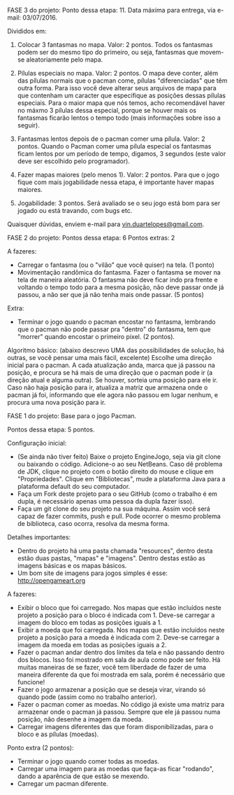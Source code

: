 FASE 3 do projeto:
Ponto dessa etapa: 11.
Data máxima para entrega, via e-mail: 03/07/2016.

Divididos em:

1) Colocar 3 fantasmas no mapa. Valor: 2 pontos. Todos os fantasmas podem ser do mesmo tipo do primeiro, ou seja, fantasmas que movem-se aleatoriamente pelo mapa.

2) Pílulas especiais no mapa. Valor: 2 pontos. O mapa deve conter, além das pílulas normais que o pacman come, pílulas "diferenciadas" que têm outra forma. Para isso você deve alterar seus arquivos de mapa para que contenham um caracter que especifique as posições dessas pílulas especiais. Para o maior mapa que nós temos, acho recomendável haver no máxmo 3 pílulas dessa especial, porque se houver mais os fantasmas ficarão lentos o tempo todo (mais informações sobre isso a seguir).

3) Fantasmas lentos depois de o pacman comer uma pílula. Valor: 2 pontos. Quando o Pacman comer uma pílula especial os fantasmas ficam lentos por um período de tempo, digamos, 3 segundos (este valor deve ser escolhido pelo programador).

4) Fazer mapas maiores (pelo menos 1). Valor: 2 pontos. Para que o jogo fique com mais jogabilidade nessa etapa, é importante haver mapas maiores.

5) Jogabilidade: 3 pontos. Será avaliado se o seu jogo está bom para ser jogado ou está travando, com bugs etc.

Quaisquer dúvidas, enviem e-mail para vin.duartelopes@gmail.com.

FASE 2 do projeto:
Pontos dessa etapa: 6
Pontos extras: 2

A fazeres:
- Carregar o fantasma (ou o "vilão" que você quiser) na tela. (1 ponto)
- Movimentação randômica do fantasma. Fazer o fantasma se mover na tela de maneira aleatória. O fantasma não deve ficar indo pra frente e voltando o tempo todo para a mesma posição, não deve passar onde já passou, a não ser que já não tenha mais onde passar. (5 pontos)

Extra:
- Terminar o jogo quando o pacman encostar no fantasma, lembrando que o pacman não pode passar pra "dentro" do fantasma, tem que "morrer" quando encostar o primeiro pixel. (2 pontos).

Algoritmo básico:
(abaixo descrevo UMA das possibilidades de solução, há outras, se você pensar uma mais fácil, excelente)
Escolhe uma direção inicial para o pacman.
A cada atualização anda, marca que já passou na posição, e procura se há mais de uma direção que o pacman pode ir (a direção atual e alguma outra). Se houver, sorteia uma posição para ele ir. Caso não haja posição para ir, atualiza a matriz que armazena onde o pacman já foi, informando que ele agora não passou em lugar nenhum, e procura uma nova posição para ir.

FASE 1 do projeto:
Base para o jogo Pacman.

Pontos dessa etapa: 5 pontos.

Configuração inicial:
- (Se ainda não tiver feito) Baixe o projeto EngineJogo, seja via git clone ou baixando o código. Adicione-o ao seu NetBeans.
Caso dê problema de JDK, clique no projeto com o botão direito do mouse e clique em "Propriedades". Clique em "Bibliotecas",
mude a plataforma Java para a plataforma default do seu computador.
- Faça um Fork deste projeto para o seu GitHub (como o trabalho é em dupla, é necessário apenas uma pessoa da dupla fazer 
isso). 
- Faça um git clone do seu projeto na sua máquina. Assim você será capaz de fazer commits, push e pull. Pode ocorrer o mesmo
problema de biblioteca, caso ocorra, resolva da mesma forma.

Detalhes importantes:
- Dentro do projeto há uma pasta chamada "resources", dentro desta estão duas pastas, "mapas" e "imagens". Dentro destas
estão as imagens básicas e os mapas básicos.
- Um bom site de imagens para jogos simples é esse: http://opengameart.org

A fazeres:
- Exibir o bloco que foi carregado. Nos mapas que estão incluídos neste projeto a posição para o bloco é indicada com 1.
Deve-se carregar a imagem do bloco em todas as posições iguais a 1.
- Exibir a moeda que foi carregada. Nos mapas que estão incluídos neste projeto a posição para a moeda é indicada com 2.
Deve-se carregar a imagem da moeda em todas as posições iguais a 2.
- Fazer o pacman andar dentro dos limites da tela e não passando dentro dos blocos. Isso foi mostrado em sala de aula como
pode ser feito. Há muitas maneiras de se fazer, você tem liberdade de fazer de uma maneira diferente da que foi mostrada
em sala, porém é necessário que funcione!
- Fazer o jogo armazenar a posição que se deseja virar, virando só quando pode (assim como no trabalho anterior).
- Fazer o pacman comer as moedas. No código já existe uma matriz para armazenar onde o pacman já passou. Sempre que ele já
passou numa posição, não desenhe a imagem da moeda.
- Carregar imagens diferentes das que foram disponibilizadas, para o bloco e as pílulas (moedas).

Ponto extra (2 pontos):
- Terminar o jogo quando comer todas as moedas.
- Carregar uma imagem para as moedas que faça-as ficar "rodando", dando a aparência de que estão se mexendo.
- Carregar um pacman diferente.
